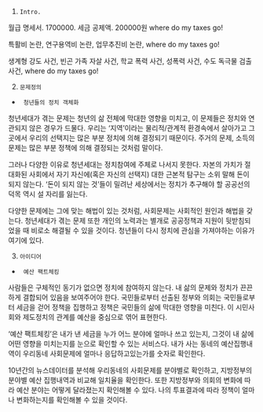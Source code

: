 1.     Intro.

월급 명세서. 1700000. 세금 공제액. 200000원 where do my taxes go!

특활비 논란, 연구용역비 논란, 업무추진비 논란, where do my taxes go!

생계형 강도 사건, 빈곤 가족 자살 사건, 학교 폭력 사건, 성폭력 사건, 수도 독극물 검출 사건, where do my taxes go! 

2.     문제정의

-      청년들의 정치 객체화

청년세대가 겪는 문제는 청년의 삶 전체에 막대한 영향을 미치고, 이 문제들은 정치와 연관되지 않은 경우가 드물다. 우리는 ‘지역’이라는 물리적/관계적 환경속에서 살아가고 그 곳에서 우리의 선택지는 많은 부분 정치에 의해 결정되기 때문이다. 주거의 문제, 소득의 문제는 많은 부분 정책에 의해 결정되는 것처럼 말이다.

그러나 다양한 이유로 청년세대는 정치참여에 주체로 나서지 못한다. 자본의 가치가 절대화된 사회에서 자기 자신에(혹은 자신의 선택지) 대한 근본적 탐구는 소위 말해 돈이 되지 않는다. ‘돈이 되지 않는 것’들이 밀려난 세상에서는 정치가 추구해야 할 공공선의 덕목 역시 설 자리를 잃는다.   

다양한 문제에는 그에 맞는 해법이 있는 것처럼, 사회문제는 사회적인 원인과 해법을 갖는다. 청년세대가 겪는 문제 또한 개인의 노력과는 별개로 공공정책과 지원이 뒷받침되었을 때 비로소 해결될 수 있을 것이다. 청년들이 다시 정치에 관심을 가져야하는 이유가 여기에 있다. 

3.     아이디어

-      예산 팩트체킹

사람들은 구체적인 동기가 없으면 정치에 참여하지 않는다. 내 삶의 문제와 정치가 끈끈하게 결합되어 있음을 보여주어야 한다. 국민들로부터 선출된 정부와 의회는 국민들로부터 세금을 걷어 정책을 집행하고 정책은 국민들의 삶에 막대한 영향을 미친다. 이 시민사회와 제도정치의 관계를 예산을 중심으로 엮어 표현한다. 

‘예산 팩트체킹’은 내가 낸 세금을 누가 어느 분야에 얼마나 쓰고 있는지, 그것이 내 삶에 어떤 영향을 미치는지를 눈으로 확인할 수 있는 서비스다. 내가 사는 동네의 예산집행내역이 우리동네 사회문제에 얼마나 응답하고있는가를 숫자로 확인한다. 

10년간의 뉴스데이터를 분석해 우리동네의 사회문제를 분야별로 확인하고, 지방정부의 분야별 예산 집행내역과 비교해 일치율을 확인한다. 또한 지방정부와 의회의 변화에 따라 예산 분야는 어떻게 달라졌는지 확인해볼 수 있다. 나의 투표결과에 따라 정책이 얼마나 변화하는지를 확인해볼 수 있을 것이다.  